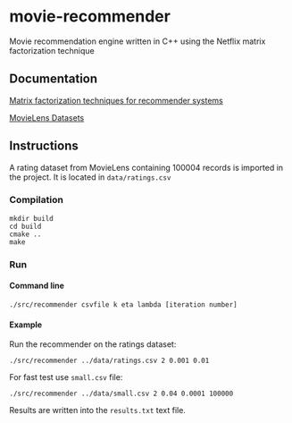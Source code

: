 # movie-recommender
Movie recommendation engine written in C++ using the Netflix matrix factorization technique

## Documentation

[Matrix factorization techniques for recommender systems](https://datajobs.com/data-science-repo/Recommender-Systems-%5BNetflix%5D.pdf)

[MovieLens Datasets](https://grouplens.org/datasets/movielens)

## Instructions

A rating dataset from MovieLens containing 100004 records is imported in the project.
It is located in ``data/ratings.csv``

### Compilation

```
mkdir build
cd build
cmake ..
make
```

### Run

#### Command line

```
./src/recommender csvfile k eta lambda [iteration number]
```

#### Example

Run the recommender on the ratings dataset:
```
./src/recommender ../data/ratings.csv 2 0.001 0.01
```

For fast test use ``small.csv`` file:
```
./src/recommender ../data/small.csv 2 0.04 0.0001 100000
```

Results are written into the ``results.txt`` text file.

